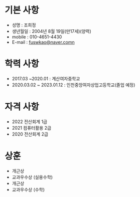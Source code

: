 # 기본 사항
* 성명 : 조희정
* 생년월일 : 2004년 8월 19일(만17세)(양력)
* mobile : 010-4651-4430
* E-mail : fuswkao@naver.comn

# 학력 사항
* 2017.03 ~2020.01 : 계산여자중학교
* 2020.03.02 ~ 2023.01.12 : 인천중앙여자상업고등학교(졸업 예정)

# 자격 사항
* 2022 전산회계 1급
* 2021 컴퓨터활용 2급
* 2020 전산회계 2급

# 상훈
* 개근상
* 교과우수상 (실용수학)
* 개근상
* 교과우수상 (수학)
